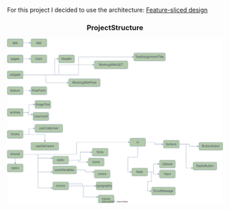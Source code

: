 

For this project I decided to use the architecture: [Feature-sliced design](https://feature-sliced.design/docs)




<h3 align='center'>ProjectStructure</h3>

<img align='center' src="./ProjectStructure.drawio.svg" alt='ProjectStructure'>
